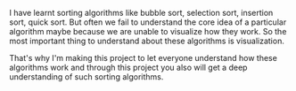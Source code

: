 I have learnt sorting algorithms like bubble sort, selection sort, insertion sort, quick sort.
But often we fail to understand the core idea of a particular algorithm maybe because we are unable to visualize how they work. 
So the most important thing to understand about these algorithms is visualization.

That's why I'm making this project to let everyone understand how these algorithms work and through this project you also will get a deep understanding of such sorting algorithms.
